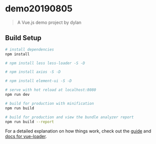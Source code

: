 # demo20190805

> A Vue.js demo project by dylan

## Build Setup

``` bash
# install dependencies
npm install

# npm install less less-loader -S -D

# npm install axios -S -D

# npm install element-ui -S -D

# serve with hot reload at localhost:8080
npm run dev

# build for production with minification
npm run build

# build for production and view the bundle analyzer report
npm run build --report
```

For a detailed explanation on how things work, check out the [guide](http://vuejs-templates.github.io/webpack/) and [docs for vue-loader](http://vuejs.github.io/vue-loader).
